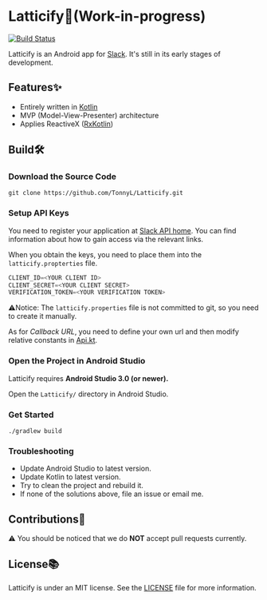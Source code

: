 # Latticify💬(Work-in-progress)
[![Build Status](https://travis-ci.org/TonnyL/Latticify.svg?branch=master)](https://travis-ci.org/TonnyL/Latticify)

Latticify is an Android app for [Slack](https://slack.com/). It's still in its early stages of development.

## Features✨
+ Entirely written in [Kotlin](https://kotlinlang.org/)
+ MVP (Model-View-Presenter) architecture
+ Applies ReactiveX ([RxKotlin](https://github.com/ReactiveX/RxKotlin))

## Build🛠
### Download the Source Code
```shell
git clone https://github.com/TonnyL/Latticify.git
```

### Setup API Keys
You need to register your application at [Slack API home](https://api.slack.com/). You can find information about how to gain access via the relevant links.

When you obtain the keys, you need to place them into the `latticify.propterties` file.

```java
CLIENT_ID=<YOUR CLIENT ID>
CLIENT_SECRET=<YOUR CLIENT SECRET>
VERIFICATION_TOKEN=<YOUR VERIFICATION TOKEN>
```

⚠️Notice: The `latticify.properties` file is not committed to git, so you need to create it manually.

As for *Callback URL*, you need to define your own url and then modify relative constants in [Api.kt](./mobile/src/main/java/io/github/tonnyl/latticify/retrofit/Api.kt).

### Open the Project in Android Studio
Latticify requires **Android Studio 3.0 (or newer).**

Open the `Latticify/` directory in Android Studio.

### Get Started
```shell
./gradlew build
```

### Troubleshooting
+ Update Android Studio to latest version.
+ Update Kotlin to latest version.
+ Try to clean the project and rebuild it.
+ If none of the solutions above, file an issue or email me.

## Contributions💪
⚠️ You should be noticed that we do **NOT** accept pull requests currently.

## License📚
Latticify is under an MIT license. See the [LICENSE](LICENSE) file for more information.
